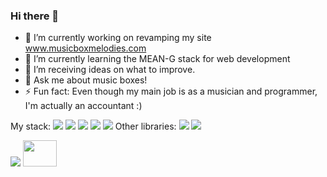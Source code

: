 ### Hi there 👋

- 🔭 I’m currently working on revamping my site www.musicboxmelodies.com
- 🌱 I’m currently learning the MEAN-G stack for web development
- 🤔 I’m receiving ideas on what to improve.
- 💬 Ask me about music boxes!
- ⚡ Fun fact: Even though my main job is as a musician and programmer, I'm actually an accountant :)

My stack:
<img src="https://img.shields.io/badge/-MongoDB-success">
<img src="https://img.shields.io/badge/-Express-inactive">
<img src="https://img.shields.io/badge/-Angular%2013-red">
<img src="https://img.shields.io/badge/-Node-brightgreen">
<img src="https://img.shields.io/badge/-GraphQL-blueviolet">
Other libraries:
<img src="https://img.shields.io/badge/-ToneJs-blue">
<img src="https://img.shields.io/badge/-Cypress-lightgrey">

<img src="https://img.shields.io/youtube/channel/views/UCQEtlsriU4Dvhj2DPLpfPfQ?style=social">
<img src="https://upload.wikimedia.org/wikipedia/commons/thumb/1/1a/Flag_of_Argentina.svg/1024px-Flag_of_Argentina.svg.png"  width="54" height="42">

<!--
**cacalo/cacalo** is a ✨ _special_ ✨ repository because its `README.md` (this file) appears on your GitHub profile.

Here are some ideas to get you started:

- 🔭 I’m currently working on ...
- 🌱 I’m currently learning ...
- 👯 I’m looking to collaborate on ...
- 🤔 I’m looking for help with ...
- 💬 Ask me about ...
- 📫 How to reach me: ...
- 😄 Pronouns: ...
- ⚡ Fun fact: ...
-->
